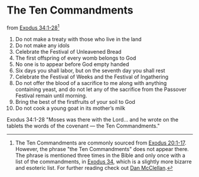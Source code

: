 # The Ten Commandments
from [Exodus 34:1-28](https://www.biblegateway.com/passage/?search=exodus+34%3A1-28&version=NIV)[^1]

1. Do not make a treaty with those who live in the land
2. Do not make any idols
3. Celebrate the Festival of Unleavened Bread
4. The first offspring of every womb belongs to God
5. No one is to appear before God empty handed
6. Six days you shall labor, but on the seventh day you shall rest
7. Celebrate the Festival of Weeks and the Festival of Ingathering
8. Do not offer the blood of a sacrifice to me along with anything containing yeast, and do not let any of the sacrifice from the Passover Festival remain until morning.
9. Bring the best of the firstfruits of your soil to God
10. Do not cook a young goat in its mother’s milk

Exodus 34:1-28
"Moses was there with the Lord... and he wrote on the tablets the words of the covenant — the Ten Commandments."

[^1]: The Ten Commandments are commonly sourced from [Exodus 20:1-17](https://www.biblegateway.com/passage/?search=exodus+20%3A1-17&version=NIV). However, the phrase "the Ten Commandments" does not appear there. The phrase is mentioned three times in the Bible and only once with a list of the commandments, in [Exodus 34](https://www.biblegateway.com/passage/?search=exodus+34%3A1-28&version=NIV), which is a slightly more bizarre and esoteric list. For further reading check out [Dan McClellan](https://www.tiktok.com/@maklelan/video/7387074684002520350).
